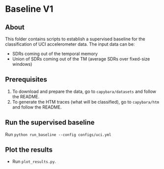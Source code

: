 # Baseline V1

## About
This folder contains scripts to establish a supervised baseline for the 
classification of UCI accelerometer data. The input data can be:
* SDRs coming out of the temporal memory
* Union of SDRs coming out of the TM (average SDRs over fixed-size windows)

## Prerequisites
1. To download and prepare the data, go to `capybara/datasets` and follow the README.
2. To generate the HTM traces (what will be classified), go to `capybara/htm` and follow the README.

## Run the supervised baseline 
Run `python run_baseline --config configs/uci.yml`

## Plot the results
* Run `plot_results.py`.
